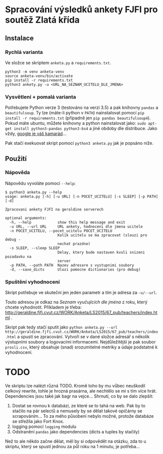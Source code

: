# Spracování výsledků ankety FJFI pro soutěž Zlatá křída

## Instalace
### Rychlá varianta
Ve složce se skriptem `anketa.py` a `requirements.txt`.
```
python3 -m venv anketa-venv
source anketa-venv/bin/activate
pip install -r requirements.txt
python3 ankety.py -u <URL_NA_SEZNAM_UCITELU_DLE_JMENA>
```

### Vysvětlení + pomalá varianta
Potřebujete Python verze 3 (testováno na verzi 3.5) a pak knihovny `pandas` a `beautifulsoup`. Ty lze (máte-li python v `PATH`) nainstalovat pomocí `pip install -r requirements.txt` (případně jen `pip pandas beautifulsoup4`). Pokud máte ubuntu, můžete knihovny a python nainstalovat jako: `sudo apt-get install python3-pandas python3-bs4` a jiné obdoby dle distribuce. Jako vždy, [google je váš kamarád](http://lmgtfy.com/?q=how+to+install+python)... 

Pak stačí exekuovat skript pomocí `python3 anketa.py` jak je popsáno níže.

## Použití
### Nápověda
Nápovědu vyvoláte pomocí `--help`:

```
$ python3 anketa.py --help      
usage: anketa.py [-h] [-u URL] [-n POCET_UCITELU] [-s SLEEP] [-p PATH] [-d]

Zpracovani ankety FJFI na geraldine serverech

optional arguments:
  -h, --help            show this help message and exit
  -u URL, --url URL     URL ankety, hodnoceni dle jmena ucitele
  -n POCET_UCITELU, --pocet_ucitelu POCET_UCITELU
                        Kolik ucitelu se ma zpracovat (slouzi pro debug -
                        nechat prazdne)
  -s SLEEP, --sleep SLEEP
                        Delay, ktery bude nastaven kvuli snizeni pozadavku na
                        server
  -p PATH, --path PATH  Nazev adresare s vystupnimi soubory
  -d, --save_dicts      Ulozi pomocne dictionaries (pro debug)
```

### Spuštění vyhodnocení
Skript potřebuje ve skutečni jen jeden parametr a tím je adresa za `-u/--url`.

Touto adresou je odkaz na *Seznam vyučujících dle jména* z roku, který chcete vyhodnotit. Příkladem je třeba: http://geraldine.fjfi.cvut.cz/WORK/Anketa/LS2015/67_pub/teachers/index.html .

Skript pak tedy stačí sputit jako `python anketa.py --url http://geraldine.fjfi.cvut.cz/WORK/Anketa/LS2015/67_pub/teachers/index.html` a spustí se zpracování. Vytvoří se v dané složce adresář s několik výstupními soubory a logovacími informacemi. Nejdůležitější je pak soubor `prosli.csv`, který obsahuje (snad) srozumitelné metriky a údaje podstatné k vyhodnocení.

# TODO
Ve skriptu lze nalézt různá TODO. Kromě toho by mu vůbec neuškodil celkový rewrite, tohle je hrozná prasárna, ale nechtělo se mi s tím více hrát. Dependencies jsou také jak bagr na vejce... Shrnutí, co by se dalo zlepšit:

1. Dostat se rovnou k databázi, ze které se to tahá na web. Pak by to stačilo na pár selectů a nemusely by se dělat takové opičárny se scrapováním... To za mého působení nebylo možné, protože databáze se střežila jako Fort Knox.
2. logging pomocí `logging` modulu
3. Odstranění `pandas` jako dependencies (dicts a tuples by stačily)

Než to ale někdo začne dělat, měl by si odpovědět na otázku, zda to u skriptu, který se spustí jednou za půl roku na 1 minutu, je potřeba...
